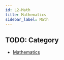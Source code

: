 ```yaml
---
id: L2-Math
title: Mathematics
sidebar_label: Math
---
```


## TODO: Category

- [Mathematics](L2-Math.)